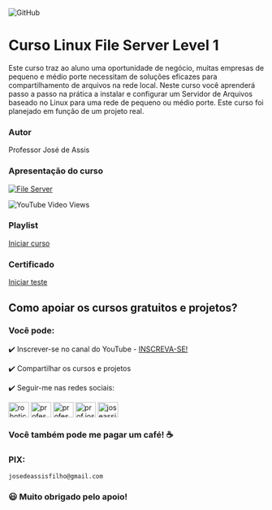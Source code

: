 ![GitHub](https://img.shields.io/github/license/professorjosedeassis/file-server)
# Curso Linux File Server Level 1
Este curso traz ao aluno uma oportunidade de negócio, muitas empresas de pequeno e médio porte necessitam de soluções eficazes para compartilhamento de arquivos na rede local. Neste curso você aprenderá passo a passo na prática a instalar e configurar um Servidor de Arquivos baseado no Linux para uma rede de pequeno ou médio porte. Este curso foi planejado em função de um projeto real.
### Autor
Professor José de Assis
### Apresentação do curso
[![File Server](https://img.youtube.com/vi/wGvCOMTVXWY/0.jpg)](https://youtu.be/wGvCOMTVXWY "Assistir no YouTube")

![YouTube Video Views](https://img.shields.io/youtube/views/wGvCOMTVXWY?style=social)
### Playlist
[Iniciar curso](https://www.youtube.com/playlist?list=PLbEOwbQR9lqx8dx4_RqSl97jTJoj7x_q-)
### Certificado
[Iniciar teste](https://forms.gle/L5kwUphEanyYgYip9)
## Como apoiar os cursos gratuitos e projetos?
### Você pode:
:heavy_check_mark: Inscrever-se no canal do YouTube - [INSCREVA-SE!](https://www.youtube.com/c/RoboticapraticaBr/?sub_confirmation=1)

:heavy_check_mark: Compartilhar os cursos e projetos

:heavy_check_mark: Seguir-me nas redes sociais:
<p align="left">
<a href="https://www.youtube.com/c/roboticapraticabr" target="blank"><img align="center" src="https://raw.githubusercontent.com/rahuldkjain/github-profile-readme-generator/master/src/images/icons/Social/youtube.svg" alt="roboticapraticabr" height="30" width="40" /></a>
<a href="https://linkedin.com/in/professorjosedeassis" target="blank"><img align="center" src="https://raw.githubusercontent.com/rahuldkjain/github-profile-readme-generator/master/src/images/icons/Social/linked-in-alt.svg" alt="professorjosedeassis" height="30" width="40" /></a>
<a href="https://fb.com/professorjosedeassis" target="blank"><img align="center" src="https://raw.githubusercontent.com/rahuldkjain/github-profile-readme-generator/master/src/images/icons/Social/facebook.svg" alt="professorjosedeassis" height="30" width="40" /></a>
<a href="https://instagram.com/prof.joseassis" target="blank"><img align="center" src="https://raw.githubusercontent.com/rahuldkjain/github-profile-readme-generator/master/src/images/icons/Social/instagram.svg" alt="prof.joseassis" height="30" width="40" /></a>
<a href="https://twitter.com/joseassis" target="blank"><img align="center" src="https://raw.githubusercontent.com/rahuldkjain/github-profile-readme-generator/master/src/images/icons/Social/twitter.svg" alt="joseassis" height="30" width="40" /></a>
</p>

### Você também pode me pagar um café! ☕

### PIX:
` josedeassisfilho@gmail.com `

### :smiley: Muito obrigado pelo apoio!
